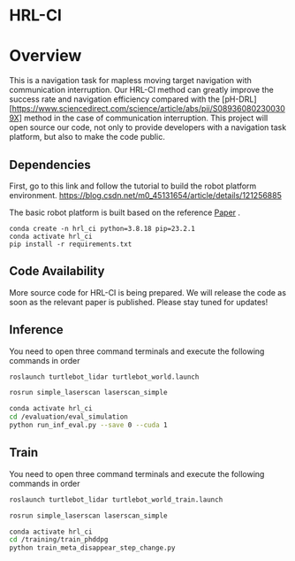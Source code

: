 # HRL-CI

# Overview

This is a navigation task for  mapless moving target navigation with communication interruption. Our HRL-CI method can greatly improve the success rate and navigation efficiency compared with the [pH-DRL][https://www.sciencedirect.com/science/article/abs/pii/S089360802300309X] method in the case of communication interruption. This project will open source our code, not only to provide developers with a navigation task platform, but also to make the code public.



## Dependencies

First, go to this link and follow the tutorial to build the robot platform environment. 
https://blog.csdn.net/m0_45131654/article/details/121256885

The basic robot platform is built based on the reference  [Paper](https://arxiv.org/abs/2003.01157) .

```
conda create -n hrl_ci python=3.8.18 pip=23.2.1
conda activate hrl_ci
pip install -r requirements.txt
```

## Code Availability

More source code for HRL-CI is being prepared. We will release the code as soon as the relevant paper is published. Please stay tuned for updates!


## Inference
You need to open three command terminals and execute the following commands in order

```bash
roslaunch turtlebot_lidar turtlebot_world.launch 
```

```bash
rosrun simple_laserscan laserscan_simple
```

```bash
conda activate hrl_ci
cd /evaluation/eval_simulation
python run_inf_eval.py --save 0 --cuda 1 
```



## Train
You need to open three command terminals and execute the following commands in order

```bash
roslaunch turtlebot_lidar turtlebot_world_train.launch 
```

```bash
rosrun simple_laserscan laserscan_simple
```

```bash
conda activate hrl_ci
cd /training/train_phddpg
python train_meta_disappear_step_change.py

